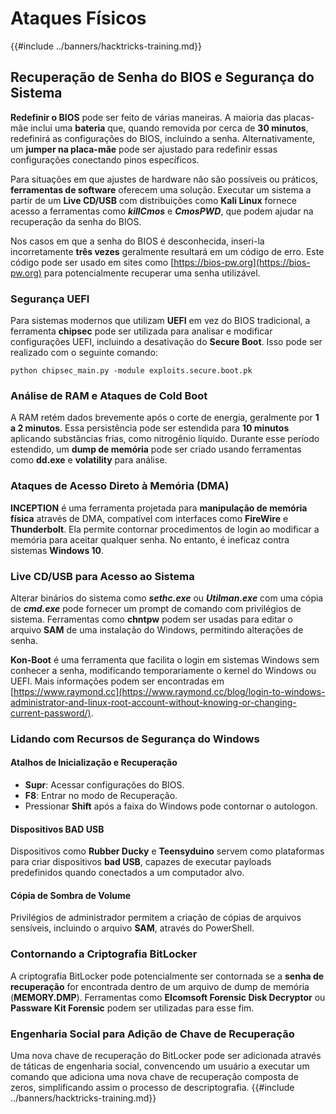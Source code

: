 # Ataques Físicos

{{#include ../banners/hacktricks-training.md}}

## Recuperação de Senha do BIOS e Segurança do Sistema

**Redefinir o BIOS** pode ser feito de várias maneiras. A maioria das placas-mãe inclui uma **bateria** que, quando removida por cerca de **30 minutos**, redefinirá as configurações do BIOS, incluindo a senha. Alternativamente, um **jumper na placa-mãe** pode ser ajustado para redefinir essas configurações conectando pinos específicos.

Para situações em que ajustes de hardware não são possíveis ou práticos, **ferramentas de software** oferecem uma solução. Executar um sistema a partir de um **Live CD/USB** com distribuições como **Kali Linux** fornece acesso a ferramentas como **_killCmos_** e **_CmosPWD_**, que podem ajudar na recuperação da senha do BIOS.

Nos casos em que a senha do BIOS é desconhecida, inseri-la incorretamente **três vezes** geralmente resultará em um código de erro. Este código pode ser usado em sites como [https://bios-pw.org](https://bios-pw.org) para potencialmente recuperar uma senha utilizável.

### Segurança UEFI

Para sistemas modernos que utilizam **UEFI** em vez do BIOS tradicional, a ferramenta **chipsec** pode ser utilizada para analisar e modificar configurações UEFI, incluindo a desativação do **Secure Boot**. Isso pode ser realizado com o seguinte comando:

`python chipsec_main.py -module exploits.secure.boot.pk`

### Análise de RAM e Ataques de Cold Boot

A RAM retém dados brevemente após o corte de energia, geralmente por **1 a 2 minutos**. Essa persistência pode ser estendida para **10 minutos** aplicando substâncias frias, como nitrogênio líquido. Durante esse período estendido, um **dump de memória** pode ser criado usando ferramentas como **dd.exe** e **volatility** para análise.

### Ataques de Acesso Direto à Memória (DMA)

**INCEPTION** é uma ferramenta projetada para **manipulação de memória física** através de DMA, compatível com interfaces como **FireWire** e **Thunderbolt**. Ela permite contornar procedimentos de login ao modificar a memória para aceitar qualquer senha. No entanto, é ineficaz contra sistemas **Windows 10**.

### Live CD/USB para Acesso ao Sistema

Alterar binários do sistema como **_sethc.exe_** ou **_Utilman.exe_** com uma cópia de **_cmd.exe_** pode fornecer um prompt de comando com privilégios de sistema. Ferramentas como **chntpw** podem ser usadas para editar o arquivo **SAM** de uma instalação do Windows, permitindo alterações de senha.

**Kon-Boot** é uma ferramenta que facilita o login em sistemas Windows sem conhecer a senha, modificando temporariamente o kernel do Windows ou UEFI. Mais informações podem ser encontradas em [https://www.raymond.cc](https://www.raymond.cc/blog/login-to-windows-administrator-and-linux-root-account-without-knowing-or-changing-current-password/).

### Lidando com Recursos de Segurança do Windows

#### Atalhos de Inicialização e Recuperação

- **Supr**: Acessar configurações do BIOS.
- **F8**: Entrar no modo de Recuperação.
- Pressionar **Shift** após a faixa do Windows pode contornar o autologon.

#### Dispositivos BAD USB

Dispositivos como **Rubber Ducky** e **Teensyduino** servem como plataformas para criar dispositivos **bad USB**, capazes de executar payloads predefinidos quando conectados a um computador alvo.

#### Cópia de Sombra de Volume

Privilégios de administrador permitem a criação de cópias de arquivos sensíveis, incluindo o arquivo **SAM**, através do PowerShell.

### Contornando a Criptografia BitLocker

A criptografia BitLocker pode potencialmente ser contornada se a **senha de recuperação** for encontrada dentro de um arquivo de dump de memória (**MEMORY.DMP**). Ferramentas como **Elcomsoft Forensic Disk Decryptor** ou **Passware Kit Forensic** podem ser utilizadas para esse fim.

### Engenharia Social para Adição de Chave de Recuperação

Uma nova chave de recuperação do BitLocker pode ser adicionada através de táticas de engenharia social, convencendo um usuário a executar um comando que adiciona uma nova chave de recuperação composta de zeros, simplificando assim o processo de descriptografia.
{{#include ../banners/hacktricks-training.md}}
